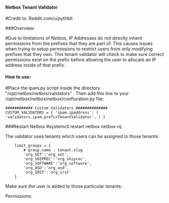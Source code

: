 #### Netbox Tenant Validator

#Credit to:  Reddit.com/u/pythbit



###Overview:

#Due to limitations of Netbox, IP Addresses do not directly inherit permissions from the prefixes that they are part of.   This causes issues when trying to setup permissions to restrict users from only modifying prefixes that they own.  This tenant validator will check to make sure correct permissions exist on the prefix before allowing the user to allocate an IP address inside of that prefix.


#### How to use:

#Place the ipam.py script inside the directory "/opt/netbox/netbox/validators" .   Then add this line to your /opt/netbox/netbox/netbox/confiuration.py file:

```
############ Custom Validators ##############
CUSTOM_VALIDATORS = { 'ipam.ipaddress': ( 'validators.ipam.prefixTenantValidator', ) }
```

###Restart Netbox 
    #systemctl restart netbox netbox-rq




The validator uses tenants which users can be assigned to those tenants:

        limit_groups = {
            # group.name : tenant.slug
            'org_SET':'org_set',
            'org_SHIPREC':'org_shiprec',
            'org_SOFTWARE':'org_software',
            'org_ASD':'org_asd',
            'org_IRST':'org_irst'
        }


Make sure the user is added to those particular tenants.


Permissions:


